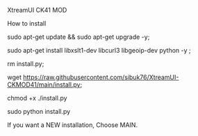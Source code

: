 XtreamUI CK41 MOD 

How to install


sudo apt-get update && sudo apt-get upgrade -y;

sudo apt-get install libxslt1-dev libcurl3 libgeoip-dev python -y ;

rm install.py; 

wget https://raw.githubusercontent.com/sibuk76/XtreamUI-CKMOD41/main/install.py;

chmod +x ./install.py

sudo python install.py

If you want a NEW installation, Choose MAIN.
